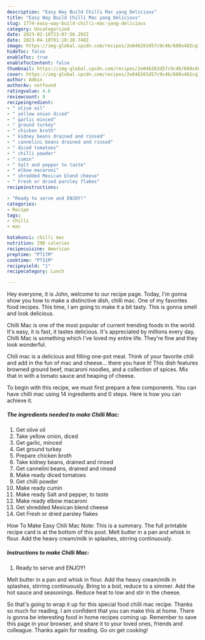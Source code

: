 ```yaml
---
description: "Easy Way Build Chilli Mac yang Delicious"
title: "Easy Way Build Chilli Mac yang Delicious"
slug: 1774-easy-way-build-chilli-mac-yang-delicious
category: Uncategorized
date: 2023-02-16T23:07:56.292Z
date: 2023-04-18T01:18:28.748Z
image: https://img-global.cpcdn.com/recipes/2e046263d57c9c46/680x482cq70/chilli-mac-recipe-main-photo.jpg
hideToc: false
enableToc: true
enableTocContent: false
thumbnail: https://img-global.cpcdn.com/recipes/2e046263d57c9c46/680x482cq70/chilli-mac-recipe-main-photo.jpg
cover: https://img-global.cpcdn.com/recipes/2e046263d57c9c46/680x482cq70/chilli-mac-recipe-main-photo.jpg
author: Admin
authorAv: notfound
ratingvalue: 4.6
reviewcount: 9
recipeingredient:
- " olive oil"
- " yellow onion diced"
- " garlic minced"
- " ground turkey"
- " chicken broth"
- " kidney beans drained and rinsed"
- " cannelini beans drained and rinsed"
- " diced tomatoes"
- " chilli powder"
- " cumin"
- " Salt and pepper to taste"
- " elbow macaroni"
- " shredded Mexican blend cheese"
- " Fresh or dried parsley flakes"
recipeinstructions:

- "Ready to serve and ENJOY!"
categories:
- Recipe
tags:
- chilli
- mac

katakunci: chilli mac 
nutrition: 290 calories
recipecuisine: American
preptime: "PT17M"
cooktime: "PT31M"
recipeyield: "1"
recipecategory: Lunch

---
```



Hey everyone, it is John, welcome to our recipe page. Today, I'm gonna show you how to make a distinctive dish, chilli mac. One of my favorites food recipes. This time, I am going to make it a bit tasty. This is gonna smell and look delicious.

Chilli Mac is one of the most popular of current trending foods in the world. It's easy, it is fast, it tastes delicious. It's appreciated by millions every day. Chilli Mac is something which I've loved my entire life. They're fine and they look wonderful.

Chili mac is a delicious and filling one-pot meal. Think of your favorite chili and add in the fun of mac and cheese… there you have it! This dish features browned ground beef, macaroni noodles, and a collection of spices. Mix that in with a tomato sauce and heaping of cheese.


To begin with this recipe, we must first prepare a few components. You can have chilli mac using 14 ingredients and 0 steps. Here is how you can achieve it.

<!--inarticleads1-->

##### The ingredients needed to make Chilli Mac:

1. Get  olive oil
1. Take  yellow onion, diced
1. Get  garlic, minced
1. Get  ground turkey
1. Prepare  chicken broth
1. Take  kidney beans, drained and rinsed
1. Get  cannelini beans, drained and rinsed
1. Make ready  diced tomatoes
1. Get  chilli powder
1. Make ready  cumin
1. Make ready  Salt and pepper, to taste
1. Make ready  elbow macaroni
1. Get  shredded Mexican blend cheese
1. Get  Fresh or dried parsley flakes


How To Make Easy Chili Mac Note: This is a summary. The full printable recipe card is at the bottom of this post. Melt butter in a pan and whisk in flour. Add the heavy cream/milk in splashes, stirring continuously. 

<!--inarticleads2-->

##### Instructions to make Chilli Mac:


1. Ready to serve and ENJOY!

Melt butter in a pan and whisk in flour. Add the heavy cream/milk in splashes, stirring continuously. Bring to a boil, reduce to a simmer. Add the hot sauce and seasonings. Reduce heat to low and stir in the cheese. 

So that's going to wrap it up for this special food chilli mac recipe. Thanks so much for reading. I am confident that you can make this at home. There is gonna be interesting food in home recipes coming up. Remember to save this page in your browser, and share it to your loved ones, friends and colleague. Thanks again for reading. Go on get cooking!
